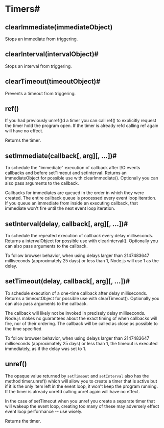 # Timers#

## clearImmediate(immediateObject) #
Stops an immediate from triggering.

## clearInterval(intervalObject)#
Stops an interval from triggering.

## clearTimeout(timeoutObject)#
Prevents a timeout from triggering.

## ref() #
If you had previously unref()d a timer you can call ref() to explicitly request the timer hold the program open. If the timer is already refd calling ref again will have no effect.

Returns the timer.

## setImmediate(callback[, arg][, ...])#
To schedule the "immediate" execution of callback after I/O events callbacks and before setTimeout and setInterval. Returns an immediateObject for possible use with clearImmediate(). Optionally you can also pass arguments to the callback.

Callbacks for immediates are queued in the order in which they were created. The entire callback queue is processed every event loop iteration. If you queue an immediate from inside an executing callback, that immediate won't fire until the next event loop iteration.

## setInterval(delay, callback[, arg][, ...])#
To schedule the repeated execution of callback every delay milliseconds. Returns a intervalObject for possible use with clearInterval(). Optionally you can also pass arguments to the callback.

To follow browser behavior, when using delays larger than 2147483647 milliseconds (approximately 25 days) or less than 1, Node.js will use 1 as the delay.

## setTimeout(delay, callback[, arg][, ...])#
To schedule execution of a one-time callback after delay milliseconds. Returns a timeoutObject for possible use with clearTimeout(). Optionally you can also pass arguments to the callback.

The callback will likely not be invoked in precisely delay milliseconds. Node.js makes no guarantees about the exact timing of when callbacks will fire, nor of their ordering. The callback will be called as close as possible to the time specified.

To follow browser behavior, when using delays larger than 2147483647 milliseconds (approximately 25 days) or less than 1, the timeout is executed immediately, as if the delay was set to 1.

## unref() #
The opaque value returned by `setTimeout` and `setInterval` also has the method timer.unref() which will allow you to create a timer that is active but if it is the only item left in the event loop, it won't keep the program running. If the timer is already unrefd calling unref again will have no effect.

In the case of setTimeout when you unref you create a separate timer that will wakeup the event loop, creating too many of these may adversely effect event loop performance -- use wisely.

Returns the timer.